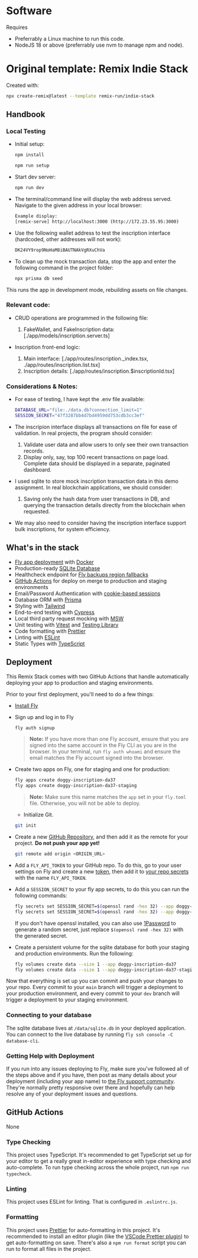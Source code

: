 # Software
Requires
 - Preferrably a Linux machine to run this code.
 - NodeJS 18 or above (preferrably use nvm to manage npm and node).

# Original template: Remix Indie Stack
Created with:
```sh
npx create-remix@latest --template remix-run/indie-stack
```

## Handbook

### Local Testing

- Initial setup:
  ```sh
  npm install
  ```
  
  ```sh
  npm run setup
  ```

- Start dev server:

  ```sh
  npm run dev
  ```

- The terminal/command line will display the web address served. Navigate to the given address in your local browser:
  ```sh
  Example display:
  [remix-serve] http://localhost:3000 (http://172.23.55.95:3000)
  ```

- Use the following wallet address to test the inscription interface (hardcoded, other addresses will not work):
  ```sh
  DK24VY9rop9NoHaM8iBAUTNAkVgRXuChVa
  ```

- To clean up the mock transaction data, stop the app and enter the following command in the project folder:
  ```sh
  npx prisma db seed
  ```

This runs the app in development mode, rebuilding assets on file changes.

### Relevant code:

- CRUD operations are programmed in the following file:
  1. FakeWallet, and FakeInscription data: [./app/models/inscription.server.ts]

- Inscription front-end logic:
  1. Main interface: [./app/routes/inscription._index.tsx, ./app/routes/inscription.list.tsx]
  2. Inscription details: [./app/routes/inscription.$inscriptionId.tsx]

### Considerations & Notes:
- For ease of testing, I have kept the .env file available:
  ```sh
  DATABASE_URL="file:./data.db?connection_limit=1"
  SESSION_SECRET="47f3287bb4d7bd4959dd753cdb3cc3ef"
  ```
- The inscripion interface displays all transactions on file for ease of validation. In real projects, the program should consider:
  1. Validate user data and allow users to only see their own transaction records.
  2. Display only, say, top 100 recent transactions on page load. Complete data should be displayed in a separate, paginated dashboard.

- I used sqlite to store mock inscription transaction data in this demo assignment. In real blockchain applications, we should consider:
  1. Saving only the hash data from user transactions in DB, and querying the transaction details directly from the blockchain when requested.

- We may also need to consider having the inscription interface support bulk inscriptions, for system efficiency.

## What's in the stack
- [Fly app deployment](https://fly.io) with [Docker](https://www.docker.com/)
- Production-ready [SQLite Database](https://sqlite.org)
- Healthcheck endpoint for [Fly backups region fallbacks](https://fly.io/docs/reference/configuration/#services-http_checks)
- [GitHub Actions](https://github.com/features/actions) for deploy on merge to production and staging environments
- Email/Password Authentication with [cookie-based sessions](https://remix.run/utils/sessions#md-createcookiesessionstorage)
- Database ORM with [Prisma](https://prisma.io)
- Styling with [Tailwind](https://tailwindcss.com/)
- End-to-end testing with [Cypress](https://cypress.io)
- Local third party request mocking with [MSW](https://mswjs.io)
- Unit testing with [Vitest](https://vitest.dev) and [Testing Library](https://testing-library.com)
- Code formatting with [Prettier](https://prettier.io)
- Linting with [ESLint](https://eslint.org)
- Static Types with [TypeScript](https://typescriptlang.org)

## Deployment

This Remix Stack comes with two GitHub Actions that handle automatically deploying your app to production and staging environments.

Prior to your first deployment, you'll need to do a few things:

- [Install Fly](https://fly.io/docs/getting-started/installing-flyctl/)

- Sign up and log in to Fly

  ```sh
  fly auth signup
  ```

  > **Note:** If you have more than one Fly account, ensure that you are signed into the same account in the Fly CLI as you are in the browser. In your terminal, run `fly auth whoami` and ensure the email matches the Fly account signed into the browser.

- Create two apps on Fly, one for staging and one for production:

  ```sh
  fly apps create doggy-inscription-da37
  fly apps create doggy-inscription-da37-staging
  ```

  > **Note:** Make sure this name matches the `app` set in your `fly.toml` file. Otherwise, you will not be able to deploy.

  - Initialize Git.

  ```sh
  git init
  ```

- Create a new [GitHub Repository](https://repo.new), and then add it as the remote for your project. **Do not push your app yet!**

  ```sh
  git remote add origin <ORIGIN_URL>
  ```

- Add a `FLY_API_TOKEN` to your GitHub repo. To do this, go to your user settings on Fly and create a new [token](https://web.fly.io/user/personal_access_tokens/new), then add it to [your repo secrets](https://docs.github.com/en/actions/security-guides/encrypted-secrets) with the name `FLY_API_TOKEN`.

- Add a `SESSION_SECRET` to your fly app secrets, to do this you can run the following commands:

  ```sh
  fly secrets set SESSION_SECRET=$(openssl rand -hex 32) --app doggy-inscription-da37
  fly secrets set SESSION_SECRET=$(openssl rand -hex 32) --app doggy-inscription-da37-staging
  ```

  If you don't have openssl installed, you can also use [1Password](https://1password.com/password-generator) to generate a random secret, just replace `$(openssl rand -hex 32)` with the generated secret.

- Create a persistent volume for the sqlite database for both your staging and production environments. Run the following:

  ```sh
  fly volumes create data --size 1 --app doggy-inscription-da37
  fly volumes create data --size 1 --app doggy-inscription-da37-staging
  ```

Now that everything is set up you can commit and push your changes to your repo. Every commit to your `main` branch will trigger a deployment to your production environment, and every commit to your `dev` branch will trigger a deployment to your staging environment.

### Connecting to your database

The sqlite database lives at `/data/sqlite.db` in your deployed application. You can connect to the live database by running `fly ssh console -C database-cli`.

### Getting Help with Deployment

If you run into any issues deploying to Fly, make sure you've followed all of the steps above and if you have, then post as many details about your deployment (including your app name) to [the Fly support community](https://community.fly.io). They're normally pretty responsive over there and hopefully can help resolve any of your deployment issues and questions.

## GitHub Actions

None

### Type Checking

This project uses TypeScript. It's recommended to get TypeScript set up for your editor to get a really great in-editor experience with type checking and auto-complete. To run type checking across the whole project, run `npm run typecheck`.

### Linting

This project uses ESLint for linting. That is configured in `.eslintrc.js`.

### Formatting

This project uses [Prettier](https://prettier.io/) for auto-formatting in this project. It's recommended to install an editor plugin (like the [VSCode Prettier plugin](https://marketplace.visualstudio.com/items?itemName=esbenp.prettier-vscode)) to get auto-formatting on save. There's also a `npm run format` script you can run to format all files in the project.
